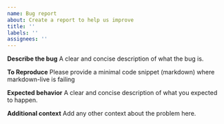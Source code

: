 ```yaml
---
name: Bug report
about: Create a report to help us improve
title: ''
labels: ''
assignees: ''
---
```


**Describe the bug**
A clear and concise description of what the bug is.

**To Reproduce**
Please provide a minimal code snippet (markdown) where markdown-live is failing

**Expected behavior**
A clear and concise description of what you expected to happen.

**Additional context**
Add any other context about the problem here.
